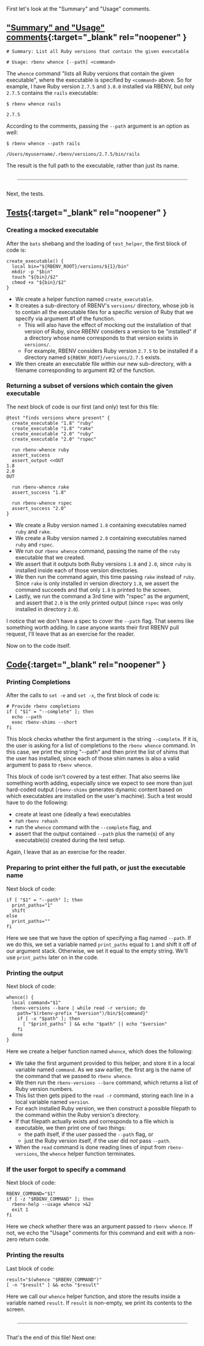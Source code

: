 First let's look at the "Summary" and "Usage" comments.

## ["Summary" and "Usage" comments](https://github.com/rbenv/rbenv/blob/c4395e58201966d9f90c12bd6b7342e389e7a4cb/libexec/rbenv-whence#L2-L3){:target="_blank" rel="noopener" }

```
# Summary: List all Ruby versions that contain the given executable

# Usage: rbenv whence [--path] <command>
```

The `whence` command "lists all Ruby versions that contain the given executable", where the executable is specified by `<command>` above.  So for example, I have Ruby version `2.7.5` and `3.0.0` installed via RBENV, but only `2.7.5` contains the `rails` executable:

```
$ rbenv whence rails

2.7.5
```

According to the comments, passing the `--path` argument is an option as well:

```
$ rbenv whence --path rails

/Users/myusername/.rbenv/versions/2.7.5/bin/rails
```

The result is the full path to the executable, rather than just its name.

<div style="margin: 2em; border-bottom: 1px solid grey"></div>

Next, the tests.

## [Tests](https://github.com/rbenv/rbenv/blob/c4395e58201966d9f90c12bd6b7342e389e7a4cb/test/whence.bats){:target="_blank" rel="noopener" }

### Creating a mocked executable

After the `bats` shebang and the loading of `test_helper`, the first block of code is:

```
create_executable() {
  local bin="${RBENV_ROOT}/versions/${1}/bin"
  mkdir -p "$bin"
  touch "${bin}/$2"
  chmod +x "${bin}/$2"
}
```

 - We create a helper function named `create_executable`.
 - It creates a sub-directory of RBENV's `versions/` directory, whose job is to contain all the executable files for a specific version of Ruby that we specify via argument #1 of the function.
    - This will also have the effect of mocking out the installation of that version of Ruby, since RBENV considers a version to be "installed" if a directory whose name corresponds to that version exists in `versions/`.
    - For example, RBENV considers Ruby version `2.7.5` to be installed if a directory named `${RBENV_ROOT}/versions/2.7.5` exists.
 - We then create an executable file within our new sub-directory, with a filename corresponding to argument #2 of the function.

### Returning a subset of versions which contain the given executable

The next block of code is our first (and only) test for this file:

```
@test "finds versions where present" {
  create_executable "1.8" "ruby"
  create_executable "1.8" "rake"
  create_executable "2.0" "ruby"
  create_executable "2.0" "rspec"

  run rbenv-whence ruby
  assert_success
  assert_output <<OUT
1.8
2.0
OUT

  run rbenv-whence rake
  assert_success "1.8"

  run rbenv-whence rspec
  assert_success "2.0"
}
```

 - We create a Ruby version named `1.8` containing executables named `ruby` and `rake`.
 - We create a Ruby version named `2.0` containing executables named `ruby` and `rspec`.
 - We run our `rbenv whence` command, passing the name of the `ruby` executable that we created.
 - We assert that it outputs both Ruby versions `1.8` and `2.0`, since `ruby` is installed inside each of those version directories.
 - We then run the command again, this time passing `rake` instead of `ruby`.  Since `rake` is only installed in version directory `1.8`, we assert the command succeeds and that only `1.8` is printed to the screen.
 - Lastly, we run the command a 3rd time with "rspec" as the argument, and assert that `2.0` is the only printed output (since `rspec` was only installed in directory `2.0`).

I notice that we don't have a spec to cover the `--path` flag.  That seems like something worth adding.  In case anyone wants their first RBENV pull request, I'll leave that as an exercise for the reader.

Now on to the code itself.

## [Code](https://github.com/rbenv/rbenv/blob/c4395e58201966d9f90c12bd6b7342e389e7a4cb/libexec/rbenv-whence){:target="_blank" rel="noopener" }

### Printing Completions

After the calls to `set -e` and `set -x`, the first block of code is:

```
# Provide rbenv completions
if [ "$1" = "--complete" ]; then
  echo --path
  exec rbenv-shims --short
fi
```

This block checks whether the first argument is the string `--complete`.  If it is, the user is asking for a list of completions to the `rbenv whence` command.  In this case, we print the string "--path" and then print the list of shims that the user has installed, since each of those shim names is also a valid argument to pass to `rbenv whence`.

This block of code isn't covered by a test either.  That also seems like something worth adding, especially since we expect to see more than just hard-coded output (`rbenv-shims` generates dynamic content based on which executables are installed on the user's machine).  Such a test would have to do the following:

 - create at least one (ideally a few) executables
 - run `rbenv rehash`
 - run the `whence` command with the `--complete` flag, and
 - assert that the output contained `--path` plus the name(s) of any executable(s) created during the test setup.

Again, I leave that as an exercise for the reader.

### Preparing to print either the full path, or just the executable name

Next block of code:

```
if [ "$1" = "--path" ]; then
  print_paths="1"
  shift
else
  print_paths=""
fi
```

Here we see that we have the option of specifying a flag named `--path`.  If we do this, we set a variable named `print_paths` equal to `1` and shift it off of our argument stack.  Otherwise, we set it equal to the empty string.  We'll use `print_paths` later on in the code.

### Printing the output

Next block of code:

```
whence() {
  local command="$1"
  rbenv-versions --bare | while read -r version; do
    path="$(rbenv-prefix "$version")/bin/${command}"
    if [ -x "$path" ]; then
      [ "$print_paths" ] && echo "$path" || echo "$version"
    fi
  done
}
```

Here we create a helper function named `whence`, which does the following:

 - We take the first argument provided to this helper, and store it in a local variable named `command`.  As we saw earlier, the first arg is the name of the command that we passed to `rbenv whence`.
 - We then run the `rbenv-versions --bare` command, which returns a list of Ruby version numbers.
 - This list then gets piped to the `read -r` command, storing each line in a local variable named `version`.
 - For each installed Ruby version, we then construct a possible filepath to the command within the Ruby version's directory.
 - If that filepath actually exists and corresponds to a file which is executable, we then print one of two things:
    - the path itself, if the user passed the `--path` flag, or
    - just the Ruby version itself, if the user did *not* pass `--path`.
 - When the `read` command is done reading lines of input from `rbenv-versions`, the `whence` helper function terminates.

### If the user forgot to specify a command

Next block of code:

```
RBENV_COMMAND="$1"
if [ -z "$RBENV_COMMAND" ]; then
  rbenv-help --usage whence >&2
  exit 1
fi
```

Here we check whether there was an argument passed to `rbenv whence`.  If not, we echo the "Usage" comments for this command and exit with a non-zero return code.

### Printing the results

Last block of code:

```
result="$(whence "$RBENV_COMMAND")"
[ -n "$result" ] && echo "$result"
```

Here we call our `whence` helper function, and store the results inside a variable named `result`.  If `result` is non-empty, we print its contents to the screen.

<div style="margin: 2em; border-bottom: 1px solid grey"></div>

That's the end of this file!  Next one:
